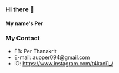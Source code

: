 ### Hi there 👋
#### My name's Per
### My Contact
- FB: Per Thanakrit
- E-mail: aupper094@gmail.com
- IG: https://www.instagram.com/t4kani1_/
<!--
**Perthanakrit/Perthanakrit** is a ✨ _special_ ✨ repository because its `README.md` (this file) appears on your GitHub profile.
# Hello
# My name is Per.
- 👨🏻‍💻 I am a Computer science student at Kasetsart University.
- 🌱 I’m currently learning about software development.

-->
